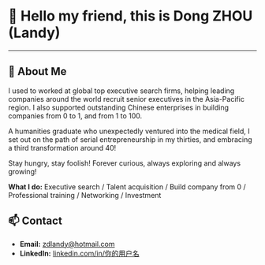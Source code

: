 # 👋 Hello my friend, this is Dong ZHOU (Landy)

---

## 📝 About Me

I used to worked at global top executive search firms, helping leading companies around the world recruit senior executives in the Asia-Pacific region. I also supported outstanding Chinese enterprises in building companies from 0 to 1, and from 1 to 100.

A humanities graduate who unexpectedly ventured into the medical field, I set out on the path of serial entrepreneurship in my thirties, and embracing a third transformation around 40!

Stay hungry, stay foolish! Forever curious, always exploring and always growing!

**What I do:** Executive search / Talent acquisition / Build company from 0 / Professional training / Networking / Investment

## 📫 Contact

- **Email:** zdlandy@hotmail.com 
- **LinkedIn:** [linkedin.com/in/你的用户名](https://linkedin.com/in/landyzhou) 
